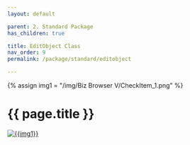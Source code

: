 ```yaml
---
layout: default

parent: 2. Standard Package
has_children: true

title: EditObject Class
nav_order: 9
permalink: /package/standard/editobject

---
```

{% assign img1 = "/img/Biz Browser V/CheckItem_1.png" %}

# {{ page.title }}

<a href="{{ img1 }}" target="_blank"> <img src="{{ img1 }}" alt="{{img1}}"></a>
